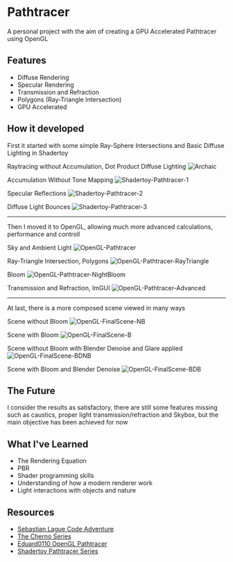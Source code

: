 
# Pathtracer

A personal project with the aim of creating a GPU Accelerated Pathtracer using OpenGL


## Features

- Diffuse Rendering
- Specular Rendering
- Transmission and Refraction
- Polygons (Ray-Triangle Intersection)
- GPU Accelerated

## How it developed

First it started with some simple Ray-Sphere Intersections and Basic Diffuse Lighting in Shadertoy

Raytracing without Accumulation, Dot Product Diffuse Lighting
![Archaic](Renders/pathtracing-archaic.png)

Accumulation Without Tone Mapping
![Shadertoy-Pathtracer-1](Renders/pathtracer-shadertoy-1.png) 

Specular Reflections
![Shadertoy-Pathtracer-2](Renders/pathtracer-shadertoy-2.png)

Diffuse Light Bounces
![Shadertoy-Pathtracer-3](Renders/pathtracer-shadertoy-3.png)

---

Then I moved it to OpenGL, allowing much more advanced calculations, performance and controll

Sky and Ambient Light
![OpenGL-Pathtracer](Renders/pathtracer-opengl.jpg)

Ray-Triangle Intersection, Polygons
![OpenGL-Pathtracer-RayTriangle](Renders/pathtracer-opengl-ratri-good-normals.jpg)

Bloom
![OpenGL-Pathtracer-NightBloom](Renders/pahtracer-bloom-night.jpg)

Transmission and Refraction, ImGUI
![OpenGL-Pathtracer-Advanced](Renders/knightPathtracer.jpg)

---

At last, there is a more composed scene viewed in many ways

Scene without Bloom
![OpenGL-FinalScene-NB](Renders/knightPathtracer3.jpg)

Scene with Bloom
![OpenGL-FinalScene-B](Renders/knightPathtracerBloom4.jpg)

Scene without Bloom with Blender Denoise and Glare applied
![OpenGL-FinalScene-BDNB](Renders/knightPathtracerDenoisedBBloom.png)

Scene with Bloom and Blender Denoise
![OpenGL-FinalScene-BDB](Renders/knightPathtracerDenoised.png)


## The Future

I consider the results as satisfactory, there are still some features missing such as caustics, proper light transmission/refraction and Skybox, but the main objective has been achieved for now

## What I've Learned

- The Rendering Equation
- PBR
- Shader programming skills
- Understanding of how a modern renderer work
- Light interactions with objects and nature

## Resources

 - [Sebastian Lague Code Adventure](https://www.youtube.com/watch?v=Qz0KTGYJtUk)
 - [The Cherno Series](https://www.youtube.com/playlist?list=PLlrATfBNZ98edc5GshdBtREv5asFW3yXl)
 - [Eduard0110 OpenGL Pathtracer](https://github.com/Eduard0110/Path-tracer-using-OpenGL)
 - [Shadertoy Pathtracer Series](https://blog.demofox.org/2020/05/25/casual-shadertoy-path-tracing-1-basic-camera-diffuse-emissive/)
